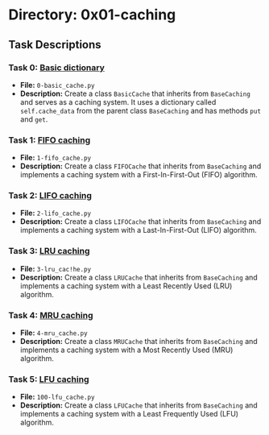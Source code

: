 # Directory: 0x01-caching

## Task Descriptions

### Task 0: [Basic dictionary](./0-basic_cache.py)
- **File:** `0-basic_cache.py`
- **Description:** Create a class `BasicCache` that inherits from `BaseCaching` and serves as a caching system. It uses a dictionary called `self.cache_data` from the parent class `BaseCaching` and has methods `put` and `get`.

### Task 1: [FIFO caching](./1-fifo_cache.py)
- **File:** `1-fifo_cache.py`
- **Description:** Create a class `FIFOCache` that inherits from `BaseCaching` and implements a caching system with a First-In-First-Out (FIFO) algorithm.

### Task 2: [LIFO caching](./2-lifo_cache.py)
- **File:** `2-lifo_cache.py`
- **Description:** Create a class `LIFOCache` that inherits from `BaseCaching` and implements a caching system with a Last-In-First-Out (LIFO) algorithm.

### Task 3: [LRU caching](./3-lru_cac!he.py)
- **File:** `3-lru_cac!he.py`
- **Description:** Create a class `LRUCache` that inherits from `BaseCaching` and implements a caching system with a Least Recently Used (LRU) algorithm.

### Task 4: [MRU caching](./4-mru_cache.py)
- **File:** `4-mru_cache.py`
- **Description:** Create a class `MRUCache` that inherits from `BaseCaching` and implements a caching system with a Most Recently Used (MRU) algorithm.

### Task 5: [LFU caching](./100-lfu_cache.py)
- **File:** `100-lfu_cache.py`
- **Description:** Create a class `LFUCache` that inherits from `BaseCaching` and implements a caching system with a Least Frequently Used (LFU) algorithm.
